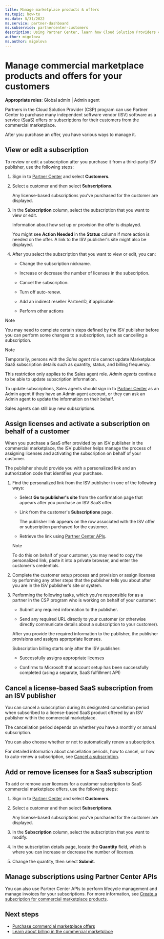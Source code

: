 ```yaml
---
title: Manage marketplace products & offers
ms.topic: how-to
ms.date: 8/31/2022
ms.service: partner-dashboard
ms.subservice: partnercenter-customers
description: Using Partner Center, learn how Cloud Solution Providers can manage third-party ISV offers purchased for customers from the commercial marketplace.
author: migolova
ms.author: migolova
---
```


# Manage commercial marketplace products and offers for your customers

**Appropriate roles**: Global admin | Admin agent

Partners in the Cloud Solution Provider (CSP) program can use Partner Center to purchase many independent software vendor (ISV) software as a service (SaaS) offers or subscriptions for their customers from the commercial marketplace.

After you purchase an offer, you have various ways to manage it.

## View or edit a subscription

To review or edit a subscription after you purchase it from a third-party ISV publisher, use the following steps:

1. Sign in to [Partner Center](https://partner.microsoft.com/dashboard/home) and select **Customers**.

2. Select a customer and then select **Subscriptions**.

   Any license-based subscriptions you've purchased for the customer are displayed.

3. In the **Subscription** column, select the subscription that you want to view or edit.

   Information about how set up or provision the offer is displayed.

   You might see **Action Needed** in the **Status** column if more action is needed on the offer. A link to the ISV publisher's site might also be displayed.

4. After you select the subscription that you want to view or edit, you can:

    - Change the subscription nickname.

    - Increase or decrease the number of licenses in the subscription.

    - Cancel the subscription.

    - Turn off auto-renew.

    - Add an indirect reseller PartnerID, if applicable.
    - Perform other actions

> [!NOTE]
> You may need to complete certain steps defined by the ISV publisher before you can perform some changes to a subscription, such as cancelling a subscription.

> [!NOTE]
> Temporarily, persons with the *Sales agent* role cannot update Marketplace SaaS subscription details such as quantity, status, and billing frequency.
>
> This restriction only applies to the Sales agent role. *Admin agents* continue to be able to update subscription information.
>
> To update subscriptions, Sales agents should sign in to [Partner Center](https://partner.microsoft.com/dashboard/home) as an Admin agent if they have an Admin agent account, or they can ask an Admin agent to update the information on their behalf.
>
> Sales agents can still buy new subscriptions.

## Assign licenses and activate a subscription on behalf of a customer

When you purchase a SaaS offer provided by an ISV publisher in the commercial marketplace, the ISV publisher helps manage the process of assigning licenses and activating the subscription on behalf of your customer.

The publisher should provide you with a personalized link and an authorization code that identifies your purchase.

1. Find the personalized link from the ISV publisher in one of the following ways:

   - Select **Go to publisher's site** from the confirmation page that appears after you purchase an ISV SaaS offer.

   - Link from the customer's **Subscriptions** page.

     The publisher link appears on the row associated with the ISV offer or subscription purchased for the customer.

   - Retrieve the link using [Partner Center APIs](/partner-center/develop/get-activation-link-by-order-line-item).

   > [!NOTE]
   > To do this on behalf of your customer, you may need to copy the personalized link, paste it into a private browser, and enter the customer's credentials.

2. Complete the customer setup process and provision or assign licenses by performing any other steps that the publisher tells you about after you are in the ISV publisher's site or system.

3. Performing the following tasks, which you're responsible for as a partner in the CSP program who is working on behalf of your customer:

    - Submit any required information to the publisher.

    - Send any required URL directly to your customer (or otherwise directly communicate details about a subscription to your customer).

   After you provide the required information to the publisher, the publisher provisions and assigns appropriate licenses.

   Subscription billing starts only after the ISV publisher:

    - Successfully assigns appropriate licenses

    - Confirms to Microsoft that account setup has been successfully completed (using a separate, SaaS fulfillment API)

## Cancel a license-based SaaS subscription from an ISV publisher

You can cancel a subscription during its designated cancellation period when subscribed to a license-based SaaS product offered by an ISV publisher within the commercial marketplace.

The cancellation period depends on whether you have a monthly or annual subscription.

You can also choose whether or not to automatically renew a subscription.

For detailed information about cancellation periods, how to cancel, or how to auto-renew a subscription, see [Cancel a subscription](create-a-new-subscription.md#cancel-traditional-license-based-subscriptions).

## Add or remove licenses for a SaaS subscription

To add or remove user licenses for a customer subscription to SaaS commercial marketplace offers, use the following steps:

1. Sign in to [Partner Center](https://partner.microsoft.com/dashboard/home) and select **Customers**.

2. Select a customer and then select **Subscriptions**.

   Any license-based subscriptions you've purchased for the customer are displayed.

3. In the **Subscription** column, select the subscription that you want to modify.

4. In the subscription details page, locate the **Quantity** field, which is where you can increase or decrease the number of licenses.

5. Change the quantity, then select **Submit**.

## Manage subscriptions using Partner Center APIs

You can also use Partner Center APIs to perform lifecycle management and manage invoices for your subscriptions. For more information, see [Create a subscription for commercial marketplace products](/partner-center/develop/create-subscription-azure-marketplace-products).

## Next steps

- [Purchase commercial marketplace offers](csp-commercial-marketplace-purchase.md)
- [Learn about billing in the commercial marketplace](csp-commercial-marketplace-billing.md)
